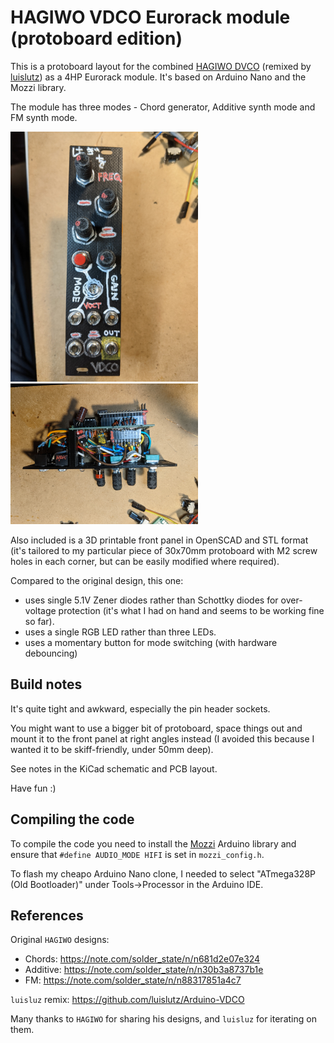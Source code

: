 # HAGIWO VDCO Eurorack module (protoboard edition)

This is a protoboard layout for the combined [HAGIWO DVCO](https://note.com/solder_state/n/n30b3a8737b1e) (remixed by [luislutz](https://github.com/luislutz/Arduino-VDCO)) as a 4HP Eurorack module. It's based on Arduino Nano and the Mozzi library.

The module has three modes - Chord generator, Additive synth mode and FM synth mode.

<p>
  <img src="images/front.jpg" width=300 alt="Front view of module" title="Front view of module" />
  <img src="images/side1.jpg" width=300 alt="Side view of module" title="Side view of module" />
</p>

Also included is a 3D printable front panel in OpenSCAD and STL format (it's tailored to my particular piece of 30x70mm protoboard with M2 screw holes in each corner, but can be easily modified where required).

Compared to the original design, this one:

- uses single 5.1V Zener diodes rather than Schottky diodes for over-voltage protection (it's what I had on hand and seems to be working fine so far).
- uses a single RGB LED rather than three LEDs.
- uses a momentary button for mode switching (with hardware debouncing)

## Build notes

It's quite tight and awkward, especially the pin header sockets. 

You might want to use a bigger bit of protoboard, space things out and mount it to the front panel at right angles instead (I avoided this because I wanted it to be skiff-friendly, under 50mm deep).

See notes in the KiCad schematic and PCB layout. 

Have fun :)

## Compiling the code

To compile the code you need to install the [Mozzi](https://github.com/sensorium/Mozzi) Arduino library and ensure that `#define AUDIO_MODE HIFI` is set in `mozzi_config.h`.

To flash my cheapo Arduino Nano clone, I needed to select "ATmega328P (Old Bootloader)" under Tools->Processor in the Arduino IDE.

## References

Original `HAGIWO` designs:

- Chords: https://note.com/solder_state/n/n681d2e07e324
- Additive: https://note.com/solder_state/n/n30b3a8737b1e
- FM: https://note.com/solder_state/n/n88317851a4c7

`luisluz` remix: https://github.com/luislutz/Arduino-VDCO

Many thanks to `HAGIWO` for sharing his designs, and `luisluz` for iterating on them.
